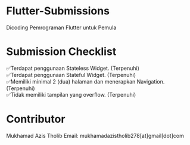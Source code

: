 # Flutter-Submissions
Dicoding Pemrograman Flutter untuk Pemula

# Submission Checklist
✅Terdapat penggunaan Stateless Widget. (Terpenuhi) <br />
✅Terdapat penggunaan Stateful Widget. (Terpenuhi) <br />
✅Memiliki minimal 2 (dua) halaman dan menerapkan Navigation. (Terpenuhi) <br />
✅Tidak memiliki tampilan yang overflow. (Terpenuhi)

# Contributor
Mukhamad Azis Tholib
Email: mukhamadazistholib278[at]gmail[dot]com
